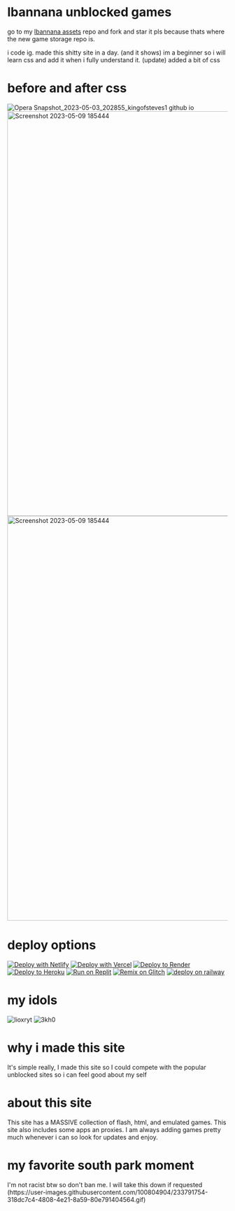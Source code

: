    <h1>lbannana unblocked games</h1>
  <p>go to my <a href="https://github.com/lbannana/lbannana-assets">lbannana assets</a> repo and fork and star it pls because thats where the new game storage repo is.</p>
  i code ig. made this shitty site in a day. (and it shows)
  im a beginner so i will learn css and add it when i fully understand it.
  (update) added a bit of css
  
    
  <h1>before and after css</h1>
    
    
  ![Opera Snapshot_2023-05-03_202855_kingofsteves1 github io](https://github.com/lbannana/lbannana.github.io/assets/100804904/6d3402c3-9bbe-44ab-8668-a95d615629e8)
<img width="926" alt="Screenshot 2023-05-09 185444" src="(https://github.com/lbannana/lbannana.github.io/assets/100804904/6d3402c3-9bbe-44ab-8668-a95d615629e8">
<img width="926" alt="Screenshot 2023-05-09 185444" src="https://github.com/lbannana/lbannana.github.io/assets/100804904/d38e0b15-918e-40e0-8b2c-c6bc73569b4a">

  


   <h1>deploy options</h1>
   

[![Deploy with Netlify](https://binbashbanana.github.io/deploy-buttons/buttons/remade/netlify.svg)](https://app.netlify.com/start/deploy?repository=https://github.com/lbannana/lbannana.github.io)
[![Deploy with Vercel](https://binbashbanana.github.io/deploy-buttons/buttons/remade/vercel.svg)](https://vercel.com/new/clone?repository-url=https://github.com/lbannana/lbannana.github.io) 
[![Deploy to Render](https://binbashbanana.github.io/deploy-buttons/buttons/remade/render.svg)](https://render.com/deploy?repo=https://github.com/lbannana/lbannana.github.io)
[![Deploy to Heroku](https://binbashbanana.github.io/deploy-buttons/buttons/remade/heroku.svg)](https://heroku.com/deploy/?template=https://github.com/lbannana/lbannana.github.io)
[![Run on Replit](https://binbashbanana.github.io/deploy-buttons/buttons/remade/replit.svg)](https://github.com/lbannana/lbannana.github.io)
[![Remix on Glitch](https://binbashbanana.github.io/deploy-buttons/buttons/remade/glitch.svg)](https://glitch.com/edit/#!/import/github/lbannana/lbannana.github.io)
[![deploy on railway](https://binbashbanana.github.io/deploy-buttons/buttons/remade/railway.svg)](https://railway.app/new/template?template=https://github.com/lbannana/lbannana.github.io})


<h1>my idols</h1>

![lioxryt](https://user-images.githubusercontent.com/100804904/233719675-670b0f48-9286-476b-a356-12e32a1f709e.png) 
![3kh0](https://user-images.githubusercontent.com/100804904/233719822-b34caa11-ca7f-436b-950b-1a70f013ed0c.jpg) 



<h1>why i made this site</h1>
It's simple really, I made this site so I could compete with the popular unblocked sites so i can feel good about my self


<h1>about this site</h1>
This site has a MASSIVE collection of flash, html, and emulated games. This site also includes some apps an proxies. I am always adding games pretty much whenever i can so look for updates and enjoy.


<h1>my favorite south park moment</h1>
 I'm not racist btw so don't ban me.
 I will take this down if requested
(https://user-images.githubusercontent.com/100804904/233791754-318dc7c4-4808-4e21-8a59-80e791404564.gif)




